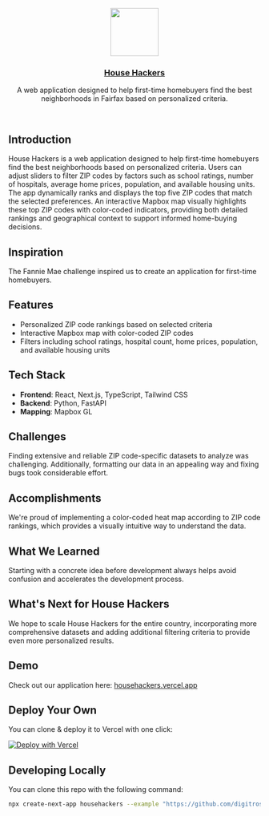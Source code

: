 <p align="center">
  <a href="https://househackers.vercel.app/">
    <img src="https://assets.vercel.com/image/upload/v1588805858/repositories/vercel/logo.png" height="96">
    <h3 align="center">House Hackers</h3>
  </a>
</p>

<p align="center">A web application designed to help first-time homebuyers find the best neighborhoods in Fairfax based on personalized criteria.</p>

<br/>

## Introduction

House Hackers is a web application designed to help first-time homebuyers find the best neighborhoods based on personalized criteria. Users can adjust sliders to filter ZIP codes by factors such as school ratings, number of hospitals, average home prices, population, and available housing units. The app dynamically ranks and displays the top five ZIP codes that match the selected preferences. An interactive Mapbox map visually highlights these top ZIP codes with color-coded indicators, providing both detailed rankings and geographical context to support informed home-buying decisions.

## Inspiration

The Fannie Mae challenge inspired us to create an application for first-time homebuyers.

## Features

- Personalized ZIP code rankings based on selected criteria
- Interactive Mapbox map with color-coded ZIP codes
- Filters including school ratings, hospital count, home prices, population, and available housing units

## Tech Stack

- **Frontend**: React, Next.js, TypeScript, Tailwind CSS
- **Backend**: Python, FastAPI
- **Mapping**: Mapbox GL

## Challenges

Finding extensive and reliable ZIP code-specific datasets to analyze was challenging. Additionally, formatting our data in an appealing way and fixing bugs took considerable effort.

## Accomplishments

We're proud of implementing a color-coded heat map according to ZIP code rankings, which provides a visually intuitive way to understand the data.

## What We Learned

Starting with a concrete idea before development always helps avoid confusion and accelerates the development process.

## What's Next for House Hackers

We hope to scale House Hackers for the entire country, incorporating more comprehensive datasets and adding additional filtering criteria to provide even more personalized results.

## Demo

Check out our application here: [househackers.vercel.app](https://househackers.vercel.app)

## Deploy Your Own

You can clone & deploy it to Vercel with one click:

[![Deploy with Vercel](https://vercel.com/button)](https://vercel.com/new/clone?repository-url=https%3A%2F%2Fgithub.com%2Fdigitros%2Fnextjs-fastapi%2Ftree%2Fmain)

## Developing Locally

You can clone this repo with the following command:

```bash
npx create-next-app househackers --example "https://github.com/digitros/nextjs-fastapi"
